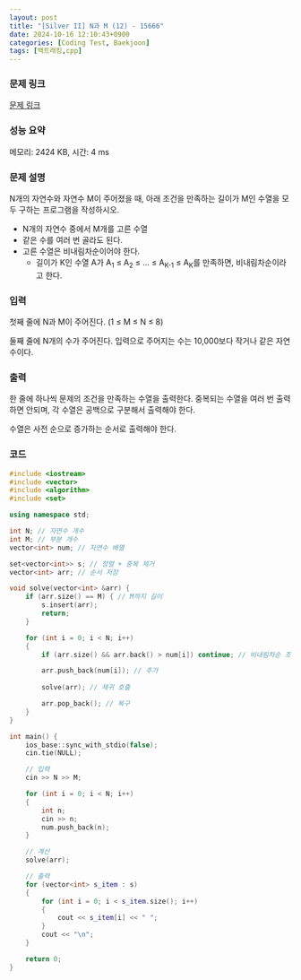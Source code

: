 ```yaml
---
layout: post
title: "[Silver II] N과 M (12) - 15666"
date: 2024-10-16 12:10:43+0900
categories: [Coding Test, Baekjoon]
tags: [백트래킹,cpp]
---
```


### 문제 링크

[문제 링크](https://www.acmicpc.net/problem/15666)

### 성능 요약

메모리: 2424 KB, 시간: 4 ms

### 문제 설명

<p>N개의 자연수와 자연수 M이 주어졌을 때, 아래 조건을 만족하는 길이가 M인 수열을 모두 구하는 프로그램을 작성하시오.</p>

<ul>
	<li>N개의 자연수 중에서 M개를 고른 수열</li>
	<li>같은 수를 여러 번 골라도 된다.</li>
	<li>고른 수열은 비내림차순이어야 한다.
	<ul>
		<li>길이가 K인 수열 A가 A<sub>1</sub> ≤ A<sub>2</sub> ≤ ... ≤ A<sub>K-1</sub> ≤ A<sub>K</sub>를 만족하면, 비내림차순이라고 한다.</li>
	</ul>
	</li>
</ul>

### 입력

 <p>첫째 줄에 N과 M이 주어진다. (1 ≤ M ≤ N ≤ 8)</p>

<p>둘째 줄에 N개의 수가 주어진다. 입력으로 주어지는 수는 10,000보다 작거나 같은 자연수이다.</p>

### 출력

 <p>한 줄에 하나씩 문제의 조건을 만족하는 수열을 출력한다. 중복되는 수열을 여러 번 출력하면 안되며, 각 수열은 공백으로 구분해서 출력해야 한다.</p>

<p>수열은 사전 순으로 증가하는 순서로 출력해야 한다.</p>

### 코드

```cpp
#include <iostream>
#include <vector>
#include <algorithm>
#include <set>

using namespace std;

int N; // 자연수 개수
int M; // 부분 개수
vector<int> num; // 자연수 배열

set<vector<int>> s; // 정렬 + 중복 제거
vector<int> arr; // 순서 저장

void solve(vector<int> &arr) {
	if (arr.size() == M) { // M까지 길이
		s.insert(arr);
		return;
	}

	for (int i = 0; i < N; i++)
	{
		if (arr.size() && arr.back() > num[i]) continue; // 비내림차순 조건

		arr.push_back(num[i]); // 추가
		
		solve(arr); // 재귀 호출

		arr.pop_back(); // 복구
	}
}

int main() {
	ios_base::sync_with_stdio(false);
	cin.tie(NULL);

	// 입력
	cin >> N >> M;

	for (int i = 0; i < N; i++)
	{
		int n;
		cin >> n;
		num.push_back(n);
	}

	// 계산
	solve(arr);

	// 출력
	for (vector<int> s_item : s)
	{
		for (int i = 0; i < s_item.size(); i++)
		{
			cout << s_item[i] << " ";
		}
		cout << "\n";
	}

	return 0;
}

```
